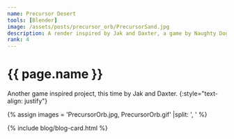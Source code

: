 ```yaml
---
name: Precursor Desert
tools: [Blender]
image: /assets/posts/precursor_orb/PrecursorSand.jpg
description: A render inspired by Jak and Daxter, a game by Naughty Dog
rank: 4
---
```


# {{ page.name }}

Another game inspired project, this time by Jak and Daxter.
{:style="text-align: justify"}

{% assign images = 'PrecursorOrb.jpg, PrecursorOrb.gif' |split: ', ' %}

{% include blog/blog-card.html %}
